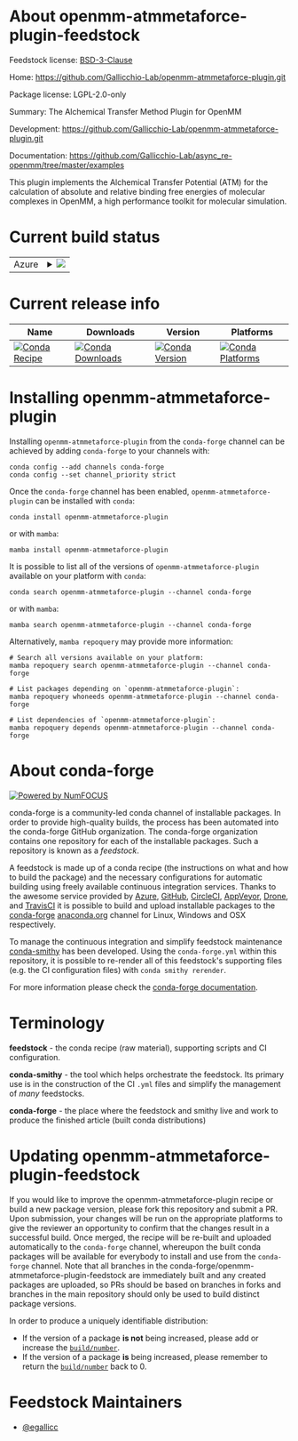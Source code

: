About openmm-atmmetaforce-plugin-feedstock
==========================================

Feedstock license: [BSD-3-Clause](https://github.com/conda-forge/openmm-atmmetaforce-plugin-feedstock/blob/main/LICENSE.txt)

Home: https://github.com/Gallicchio-Lab/openmm-atmmetaforce-plugin.git

Package license: LGPL-2.0-only

Summary: The Alchemical Transfer Method Plugin for OpenMM

Development: https://github.com/Gallicchio-Lab/openmm-atmmetaforce-plugin.git

Documentation: https://github.com/Gallicchio-Lab/async_re-openmm/tree/master/examples

This plugin implements the Alchemical Transfer Potential (ATM) for the calculation
of absolute and relative binding free energies of molecular complexes
in OpenMM, a high performance toolkit for molecular simulation.


Current build status
====================


<table>
    
  <tr>
    <td>Azure</td>
    <td>
      <details>
        <summary>
          <a href="https://dev.azure.com/conda-forge/feedstock-builds/_build/latest?definitionId=16448&branchName=main">
            <img src="https://dev.azure.com/conda-forge/feedstock-builds/_apis/build/status/openmm-atmmetaforce-plugin-feedstock?branchName=main">
          </a>
        </summary>
        <table>
          <thead><tr><th>Variant</th><th>Status</th></tr></thead>
          <tbody><tr>
              <td>linux_64_c_compiler_version10cuda_compilernvcccuda_compiler_version11.2cxx_compiler_version10python3.10.____cpython</td>
              <td>
                <a href="https://dev.azure.com/conda-forge/feedstock-builds/_build/latest?definitionId=16448&branchName=main">
                  <img src="https://dev.azure.com/conda-forge/feedstock-builds/_apis/build/status/openmm-atmmetaforce-plugin-feedstock?branchName=main&jobName=linux&configuration=linux%20linux_64_c_compiler_version10cuda_compilernvcccuda_compiler_version11.2cxx_compiler_version10python3.10.____cpython" alt="variant">
                </a>
              </td>
            </tr><tr>
              <td>linux_64_c_compiler_version10cuda_compilernvcccuda_compiler_version11.2cxx_compiler_version10python3.11.____cpython</td>
              <td>
                <a href="https://dev.azure.com/conda-forge/feedstock-builds/_build/latest?definitionId=16448&branchName=main">
                  <img src="https://dev.azure.com/conda-forge/feedstock-builds/_apis/build/status/openmm-atmmetaforce-plugin-feedstock?branchName=main&jobName=linux&configuration=linux%20linux_64_c_compiler_version10cuda_compilernvcccuda_compiler_version11.2cxx_compiler_version10python3.11.____cpython" alt="variant">
                </a>
              </td>
            </tr><tr>
              <td>linux_64_c_compiler_version10cuda_compilernvcccuda_compiler_version11.2cxx_compiler_version10python3.8.____cpython</td>
              <td>
                <a href="https://dev.azure.com/conda-forge/feedstock-builds/_build/latest?definitionId=16448&branchName=main">
                  <img src="https://dev.azure.com/conda-forge/feedstock-builds/_apis/build/status/openmm-atmmetaforce-plugin-feedstock?branchName=main&jobName=linux&configuration=linux%20linux_64_c_compiler_version10cuda_compilernvcccuda_compiler_version11.2cxx_compiler_version10python3.8.____cpython" alt="variant">
                </a>
              </td>
            </tr><tr>
              <td>linux_64_c_compiler_version10cuda_compilernvcccuda_compiler_version11.2cxx_compiler_version10python3.9.____cpython</td>
              <td>
                <a href="https://dev.azure.com/conda-forge/feedstock-builds/_build/latest?definitionId=16448&branchName=main">
                  <img src="https://dev.azure.com/conda-forge/feedstock-builds/_apis/build/status/openmm-atmmetaforce-plugin-feedstock?branchName=main&jobName=linux&configuration=linux%20linux_64_c_compiler_version10cuda_compilernvcccuda_compiler_version11.2cxx_compiler_version10python3.9.____cpython" alt="variant">
                </a>
              </td>
            </tr><tr>
              <td>linux_64_c_compiler_version12cuda_compilercuda-nvcccuda_compiler_version12.0cxx_compiler_version12python3.10.____cpython</td>
              <td>
                <a href="https://dev.azure.com/conda-forge/feedstock-builds/_build/latest?definitionId=16448&branchName=main">
                  <img src="https://dev.azure.com/conda-forge/feedstock-builds/_apis/build/status/openmm-atmmetaforce-plugin-feedstock?branchName=main&jobName=linux&configuration=linux%20linux_64_c_compiler_version12cuda_compilercuda-nvcccuda_compiler_version12.0cxx_compiler_version12python3.10.____cpython" alt="variant">
                </a>
              </td>
            </tr><tr>
              <td>linux_64_c_compiler_version12cuda_compilercuda-nvcccuda_compiler_version12.0cxx_compiler_version12python3.11.____cpython</td>
              <td>
                <a href="https://dev.azure.com/conda-forge/feedstock-builds/_build/latest?definitionId=16448&branchName=main">
                  <img src="https://dev.azure.com/conda-forge/feedstock-builds/_apis/build/status/openmm-atmmetaforce-plugin-feedstock?branchName=main&jobName=linux&configuration=linux%20linux_64_c_compiler_version12cuda_compilercuda-nvcccuda_compiler_version12.0cxx_compiler_version12python3.11.____cpython" alt="variant">
                </a>
              </td>
            </tr><tr>
              <td>linux_64_c_compiler_version12cuda_compilercuda-nvcccuda_compiler_version12.0cxx_compiler_version12python3.8.____cpython</td>
              <td>
                <a href="https://dev.azure.com/conda-forge/feedstock-builds/_build/latest?definitionId=16448&branchName=main">
                  <img src="https://dev.azure.com/conda-forge/feedstock-builds/_apis/build/status/openmm-atmmetaforce-plugin-feedstock?branchName=main&jobName=linux&configuration=linux%20linux_64_c_compiler_version12cuda_compilercuda-nvcccuda_compiler_version12.0cxx_compiler_version12python3.8.____cpython" alt="variant">
                </a>
              </td>
            </tr><tr>
              <td>linux_64_c_compiler_version12cuda_compilercuda-nvcccuda_compiler_version12.0cxx_compiler_version12python3.9.____cpython</td>
              <td>
                <a href="https://dev.azure.com/conda-forge/feedstock-builds/_build/latest?definitionId=16448&branchName=main">
                  <img src="https://dev.azure.com/conda-forge/feedstock-builds/_apis/build/status/openmm-atmmetaforce-plugin-feedstock?branchName=main&jobName=linux&configuration=linux%20linux_64_c_compiler_version12cuda_compilercuda-nvcccuda_compiler_version12.0cxx_compiler_version12python3.9.____cpython" alt="variant">
                </a>
              </td>
            </tr><tr>
              <td>osx_64_python3.10.____cpython</td>
              <td>
                <a href="https://dev.azure.com/conda-forge/feedstock-builds/_build/latest?definitionId=16448&branchName=main">
                  <img src="https://dev.azure.com/conda-forge/feedstock-builds/_apis/build/status/openmm-atmmetaforce-plugin-feedstock?branchName=main&jobName=osx&configuration=osx%20osx_64_python3.10.____cpython" alt="variant">
                </a>
              </td>
            </tr><tr>
              <td>osx_64_python3.11.____cpython</td>
              <td>
                <a href="https://dev.azure.com/conda-forge/feedstock-builds/_build/latest?definitionId=16448&branchName=main">
                  <img src="https://dev.azure.com/conda-forge/feedstock-builds/_apis/build/status/openmm-atmmetaforce-plugin-feedstock?branchName=main&jobName=osx&configuration=osx%20osx_64_python3.11.____cpython" alt="variant">
                </a>
              </td>
            </tr><tr>
              <td>osx_64_python3.8.____cpython</td>
              <td>
                <a href="https://dev.azure.com/conda-forge/feedstock-builds/_build/latest?definitionId=16448&branchName=main">
                  <img src="https://dev.azure.com/conda-forge/feedstock-builds/_apis/build/status/openmm-atmmetaforce-plugin-feedstock?branchName=main&jobName=osx&configuration=osx%20osx_64_python3.8.____cpython" alt="variant">
                </a>
              </td>
            </tr><tr>
              <td>osx_64_python3.9.____cpython</td>
              <td>
                <a href="https://dev.azure.com/conda-forge/feedstock-builds/_build/latest?definitionId=16448&branchName=main">
                  <img src="https://dev.azure.com/conda-forge/feedstock-builds/_apis/build/status/openmm-atmmetaforce-plugin-feedstock?branchName=main&jobName=osx&configuration=osx%20osx_64_python3.9.____cpython" alt="variant">
                </a>
              </td>
            </tr><tr>
              <td>win_64_cuda_compilercuda-nvcccuda_compiler_version12.0python3.9.____cpython</td>
              <td>
                <a href="https://dev.azure.com/conda-forge/feedstock-builds/_build/latest?definitionId=16448&branchName=main">
                  <img src="https://dev.azure.com/conda-forge/feedstock-builds/_apis/build/status/openmm-atmmetaforce-plugin-feedstock?branchName=main&jobName=win&configuration=win%20win_64_cuda_compilercuda-nvcccuda_compiler_version12.0python3.9.____cpython" alt="variant">
                </a>
              </td>
            </tr><tr>
              <td>win_64_cuda_compilernvcccuda_compiler_version11.2python3.9.____cpython</td>
              <td>
                <a href="https://dev.azure.com/conda-forge/feedstock-builds/_build/latest?definitionId=16448&branchName=main">
                  <img src="https://dev.azure.com/conda-forge/feedstock-builds/_apis/build/status/openmm-atmmetaforce-plugin-feedstock?branchName=main&jobName=win&configuration=win%20win_64_cuda_compilernvcccuda_compiler_version11.2python3.9.____cpython" alt="variant">
                </a>
              </td>
            </tr>
          </tbody>
        </table>
      </details>
    </td>
  </tr>
</table>

Current release info
====================

| Name | Downloads | Version | Platforms |
| --- | --- | --- | --- |
| [![Conda Recipe](https://img.shields.io/badge/recipe-openmm--atmmetaforce--plugin-green.svg)](https://anaconda.org/conda-forge/openmm-atmmetaforce-plugin) | [![Conda Downloads](https://img.shields.io/conda/dn/conda-forge/openmm-atmmetaforce-plugin.svg)](https://anaconda.org/conda-forge/openmm-atmmetaforce-plugin) | [![Conda Version](https://img.shields.io/conda/vn/conda-forge/openmm-atmmetaforce-plugin.svg)](https://anaconda.org/conda-forge/openmm-atmmetaforce-plugin) | [![Conda Platforms](https://img.shields.io/conda/pn/conda-forge/openmm-atmmetaforce-plugin.svg)](https://anaconda.org/conda-forge/openmm-atmmetaforce-plugin) |

Installing openmm-atmmetaforce-plugin
=====================================

Installing `openmm-atmmetaforce-plugin` from the `conda-forge` channel can be achieved by adding `conda-forge` to your channels with:

```
conda config --add channels conda-forge
conda config --set channel_priority strict
```

Once the `conda-forge` channel has been enabled, `openmm-atmmetaforce-plugin` can be installed with `conda`:

```
conda install openmm-atmmetaforce-plugin
```

or with `mamba`:

```
mamba install openmm-atmmetaforce-plugin
```

It is possible to list all of the versions of `openmm-atmmetaforce-plugin` available on your platform with `conda`:

```
conda search openmm-atmmetaforce-plugin --channel conda-forge
```

or with `mamba`:

```
mamba search openmm-atmmetaforce-plugin --channel conda-forge
```

Alternatively, `mamba repoquery` may provide more information:

```
# Search all versions available on your platform:
mamba repoquery search openmm-atmmetaforce-plugin --channel conda-forge

# List packages depending on `openmm-atmmetaforce-plugin`:
mamba repoquery whoneeds openmm-atmmetaforce-plugin --channel conda-forge

# List dependencies of `openmm-atmmetaforce-plugin`:
mamba repoquery depends openmm-atmmetaforce-plugin --channel conda-forge
```


About conda-forge
=================

[![Powered by
NumFOCUS](https://img.shields.io/badge/powered%20by-NumFOCUS-orange.svg?style=flat&colorA=E1523D&colorB=007D8A)](https://numfocus.org)

conda-forge is a community-led conda channel of installable packages.
In order to provide high-quality builds, the process has been automated into the
conda-forge GitHub organization. The conda-forge organization contains one repository
for each of the installable packages. Such a repository is known as a *feedstock*.

A feedstock is made up of a conda recipe (the instructions on what and how to build
the package) and the necessary configurations for automatic building using freely
available continuous integration services. Thanks to the awesome service provided by
[Azure](https://azure.microsoft.com/en-us/services/devops/), [GitHub](https://github.com/),
[CircleCI](https://circleci.com/), [AppVeyor](https://www.appveyor.com/),
[Drone](https://cloud.drone.io/welcome), and [TravisCI](https://travis-ci.com/)
it is possible to build and upload installable packages to the
[conda-forge](https://anaconda.org/conda-forge) [anaconda.org](https://anaconda.org/)
channel for Linux, Windows and OSX respectively.

To manage the continuous integration and simplify feedstock maintenance
[conda-smithy](https://github.com/conda-forge/conda-smithy) has been developed.
Using the ``conda-forge.yml`` within this repository, it is possible to re-render all of
this feedstock's supporting files (e.g. the CI configuration files) with ``conda smithy rerender``.

For more information please check the [conda-forge documentation](https://conda-forge.org/docs/).

Terminology
===========

**feedstock** - the conda recipe (raw material), supporting scripts and CI configuration.

**conda-smithy** - the tool which helps orchestrate the feedstock.
                   Its primary use is in the construction of the CI ``.yml`` files
                   and simplify the management of *many* feedstocks.

**conda-forge** - the place where the feedstock and smithy live and work to
                  produce the finished article (built conda distributions)


Updating openmm-atmmetaforce-plugin-feedstock
=============================================

If you would like to improve the openmm-atmmetaforce-plugin recipe or build a new
package version, please fork this repository and submit a PR. Upon submission,
your changes will be run on the appropriate platforms to give the reviewer an
opportunity to confirm that the changes result in a successful build. Once
merged, the recipe will be re-built and uploaded automatically to the
`conda-forge` channel, whereupon the built conda packages will be available for
everybody to install and use from the `conda-forge` channel.
Note that all branches in the conda-forge/openmm-atmmetaforce-plugin-feedstock are
immediately built and any created packages are uploaded, so PRs should be based
on branches in forks and branches in the main repository should only be used to
build distinct package versions.

In order to produce a uniquely identifiable distribution:
 * If the version of a package **is not** being increased, please add or increase
   the [``build/number``](https://docs.conda.io/projects/conda-build/en/latest/resources/define-metadata.html#build-number-and-string).
 * If the version of a package **is** being increased, please remember to return
   the [``build/number``](https://docs.conda.io/projects/conda-build/en/latest/resources/define-metadata.html#build-number-and-string)
   back to 0.

Feedstock Maintainers
=====================

* [@egallicc](https://github.com/egallicc/)

